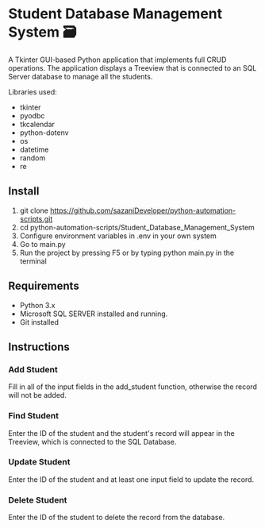 # Student Database Management System 🗃️

A Tkinter GUI-based Python application that implements full CRUD operations. The application displays a Treeview that is connected to an SQL Server database to manage all the students. 

Libraries used:
- tkinter
- pyodbc
- tkcalendar
- python-dotenv
- os
- datetime
- random
- re


## Install
1. git clone https://github.com/sazaniDeveloper/python-automation-scripts.git
2. cd python-automation-scripts/Student_Database_Management_System
3. Configure environment variables in .env in your own system
4. Go to main.py
5. Run the project by pressing F5 or by typing python main.py in the terminal

## Requirements
- Python 3.x
- Microsoft SQL SERVER installed and running.
- Git installed


## Instructions

### Add Student
Fill in all of the input fields in the add_student function, otherwise the record will not be added.

### Find Student
Enter the ID of the student and the student's record will appear in the Treeview, which is connected to the SQL Database. 

### Update Student
Enter the ID of the student and at least one input field to update the record.

### Delete Student
Enter the ID of the student to delete the record from the database. 
